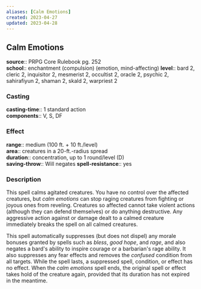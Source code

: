 ```yaml
---
aliases: [Calm Emotions]
created: 2023-04-27
updated: 2023-04-28
---
```


## Calm Emotions

**source**:: PRPG Core Rulebook pg. 252  
**school**:: enchantment (compulsion) (emotion, mind-affecting)
**level**:: bard 2, cleric 2, inquisitor 2, mesmerist 2, occultist 2, oracle 2, psychic 2, sahirafiyun 2, shaman 2, skald 2, warpriest 2

### Casting

**casting-time**:: 1 standard action  
**components**:: V, S, DF

### Effect

**range**:: medium (100 ft. + 10 ft./level)  
**area**:: creatures in a 20-ft.-radius spread  
**duration**:: concentration, up to 1 round/level (D)  
**saving-throw**:: Will negates
**spell-resistance**:: yes

### Description

This spell calms agitated creatures. You have no control over the affected creatures, but *calm emotions* can stop raging creatures from fighting or joyous ones from reveling. Creatures so affected cannot take violent actions (although they can defend themselves) or do anything destructive. Any aggressive action against or damage dealt to a calmed creature immediately breaks the spell on all calmed creatures.  
  
This spell automatically suppresses (but does not dispel) any morale bonuses granted by spells such as *bless*, *good hope*, and *rage*, and also negates a bard's ability to inspire courage or a barbarian's rage ability. It also suppresses any fear effects and removes the *confused* condition from all targets. While the spell lasts, a suppressed spell, condition, or effect has no effect. When the *calm emotions* spell ends, the original spell or effect takes hold of the creature again, provided that its duration has not expired in the meantime.
